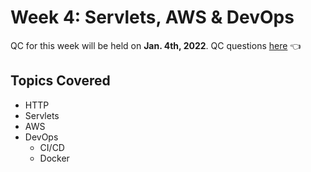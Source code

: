 # Week 4: Servlets, AWS & DevOps
QC for this week will be held on **Jan. 4th, 2022**. QC questions [here]() 👈

## Topics Covered
- HTTP
- Servlets
- AWS
- DevOps
  - CI/CD
  - Docker


